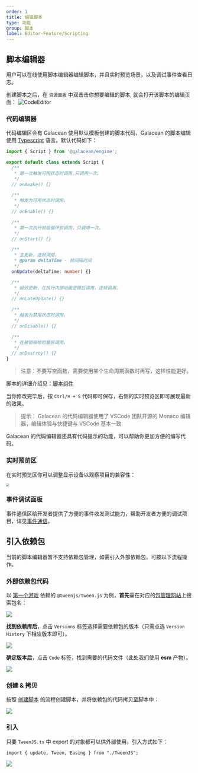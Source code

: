 ```yaml
---
order: 1
title: 编辑脚本
type: 功能
group: 脚本
label: Editor-Feature/Scripting
---
```


## 脚本编辑器
用户可以在线使用脚本编辑器编辑脚本，并且实时预览场景，以及调试事件查看日志。

创建脚本之后，在 `资源面板` 中双击击你想要编辑的脚本, 就会打开该脚本的编辑页面：
![CodeEditor](https://mdn.alipayobjects.com/huamei_fvsq9p/afts/img/A*26NQRZbLtAIAAAAAAAAAAAAADqiTAQ/original)

### 代码编辑器
代码编辑区会有 Galacean 使用默认模板创建的脚本代码，Galacean 的脚本编辑使用 [Typescript](https://www.typescriptlang.org/) 语言。默认代码如下：
```typescript
import { Script } from '@galacean/engine';

export default class extends Script {
  /**
   * 第一次触发可用状态时调用,只调用一次。
   */
  // onAwake() {}

  /**
   * 触发为可用状态时调用。
   */
  // onEnable() {}

  /**
   * 第一次执行帧级循环前调用，只调用一次。
   */
  // onStart() {}

  /**
   * 主更新，逐帧调用。
   * @param deltaTime - 帧间隔时间
   */
  onUpdate(deltaTime: number) {}

  /**
   * 延迟更新，在执行内部动画逻辑后调用，逐帧调用。
   */
  // onLateUpdate() {}

  /**
   * 触发为禁用状态时调用。
   */
  // onDisable() {}

  /**
   * 在被销毁帧的最后调用。
   */
  // onDestroy() {}
}
```

> 注意：不要写空函数，需要使用某个生命周期函数时再写，这样性能更好。

脚本的详细介绍见：[脚本组件](${docs}script-cn)

当你修改完毕后，按 `Ctrl/⌘ + S` 代码即可保存，右侧的实时预览区即可展现最新的效果。

> 提示： Galacean 的代码编辑器使用了 VSCode 团队开源的 Monaco 编辑器，编辑体验与快捷键与 VSCode 基本一致

 Galacean 的代码编辑器还具有代码提示的功能，可以帮助你更加方便的编写代码。

### 实时预览区
在实时预览区你可以调整显示设备以观察项目的兼容性：

<img src="https://mdn.alipayobjects.com/huamei_fvsq9p/afts/img/A*7JWrTJnt96sAAAAAAAAAAAAADqiTAQ/original" style="zoom:50%;">

### 事件调试面板
事件通信区给开发者提供了方便的事件收发测试能力，帮助开发者方便的调试项目，详见[事件通信](${docs}editor-script-communication-cn)。

## 引入依赖包

当前的脚本编辑器暂不支持依赖包管理，如需引入外部依赖包，可按以下流程操作。

### 外部依赖包代码

以 [第一个游戏](${docs}first-game-cn) 依赖的 `@tweenjs/tween.js` 为例，**首先**需在对应的[包管理网站](https://www.npmjs.com/)上搜索包名：

![](https://mdn.alipayobjects.com/huamei_jvf0dp/afts/img/A*MF67QZFZXt8AAAAAAAAAAAAADleLAQ/original)

**找到依赖库后**，点击 `Versions` 标签选择需要依赖包的版本（只需点选 `Version History` 下相应版本即可）。

![](https://mdn.alipayobjects.com/huamei_jvf0dp/afts/img/A*YzUsQ50BLWQAAAAAAAAAAAAADleLAQ/original)

**确定版本后**，点击 `Code` 标签，找到需要的代码文件（此处我们使用 **esm** 产物）。

![](https://mdn.alipayobjects.com/huamei_jvf0dp/afts/img/A*kKS_Tb8E2wQAAAAAAAAAAAAADleLAQ/original)

### 创建 & 拷贝

按照 [创建脚本](${docs}editor-script-creation-cn) 的流程创建脚本，并将依赖包的代码拷贝至脚本中：

![](https://mdn.alipayobjects.com/huamei_jvf0dp/afts/img/A*CfrYQ7rt9iwAAAAAAAAAAAAADleLAQ/original)

### 引入

只要 `TweenJS.ts` 中 export 的对象都可以供外部使用，引入方式如下：

```
import { update, Tween, Easing } from "./TweenJS";
```

![](https://mdn.alipayobjects.com/huamei_jvf0dp/afts/img/A*OxC1TKEE4K8AAAAAAAAAAAAADleLAQ/original)